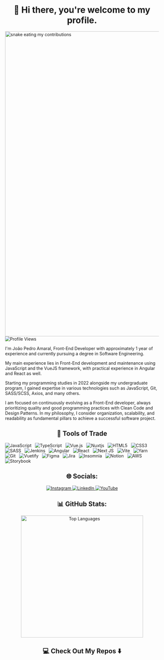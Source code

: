 <h1 align="center">👋 Hi there, you're welcome to my profile.</h1>

  <img align="center" alt="snake eating my contributions" src="https://raw.githubusercontent.com/joaopamarall/joaopamarall/output/github-contribution-grid-snake.gif" width="1000" />

  <img src="https://komarev.com/ghpvc/?username=joaopamarall" alt="Profile Views">

  <p>I'm João Pedro Amaral, Front-End Developer with approximately 1 year of experience and currently pursuing a degree in Software Engineering.</p>

  <p>My main experience lies in Front-End development and maintenance using JavaScript and the VueJS framework, with practical experience in Angular and React as well.</p>

  <p>Starting my programming studies in 2022 alongside my undergraduate program, I gained expertise in various technologies such as JavaScript, Git, SASS/SCSS, Axios, and many others.</p>

  <p>I am focused on continuously evolving as a Front-End developer, always prioritizing quality and good programming practices with Clean Code and Design Patterns. In my philosophy, I consider organization, scalability, and readability as fundamental pillars to achieve a successful software project.</p>

  <h2 align="center">🔭 Tools of Trade</h2>
  <span><img src="https://img.shields.io/badge/javascript-%23323330.svg?style=for-the-badge&logo=javascript&logoColor=%23F7DF1E" alt="JavaScript"></span>
  &nbsp;
  <span><img src="https://img.shields.io/badge/typescript-%23007ACC.svg?style=for-the-badge&logo=typescript&logoColor=white" alt="TypeScript"></span>
  &nbsp;
  <span><img src="https://img.shields.io/badge/vuejs-%2335495e.svg?style=for-the-badge&logo=vuedotjs&logoColor=%234FC08D" alt="Vue.js"></span>
  &nbsp;
  <span><img src="https://img.shields.io/badge/Nuxt-002E3B?style=for-the-badge&logo=nuxtdotjs&logoColor=#00DC82" alt="Nuxtjs"></span>
  &nbsp;
  <span><img src="https://img.shields.io/badge/html5-%23E34F26.svg?style=for-the-badge&logo=html5&logoColor=white" alt="HTML5"></span>
  &nbsp;
  <span><img src="https://img.shields.io/badge/css3-%231572B6.svg?style=for-the-badge&logo=css3&logoColor=white" alt="CSS3"></span>
  &nbsp;
  <span><img src="https://img.shields.io/badge/SASS-hotpink.svg?style=for-the-badge&logo=SASS&logoColor=white" alt="SASS"></span>
  &nbsp;
  <span><img src="https://img.shields.io/badge/jenkins-%232C5263.svg?style=for-the-badge&logo=jenkins&logoColor=white" alt="Jenkins"></span>
  &nbsp;
  <span><img src="https://img.shields.io/badge/angular-%23DD0031.svg?style=for-the-badge&logo=angular&logoColor=white" alt="Angular"></span>
  &nbsp;
  <span><img src="https://img.shields.io/badge/react-%2320232a.svg?style=for-the-badge&logo=react&logoColor=%2361DAFB" alt="React"></span>
  &nbsp;
  <span><img src="https://img.shields.io/badge/Next-black?style=for-the-badge&logo=next.js&logoColor=white" alt="Next JS"></span>
  &nbsp;
  <span><img src="https://img.shields.io/badge/vite-%23646CFF.svg?style=for-the-badge&logo=vite&logoColor=white" alt="Vite"></span>
  &nbsp;
  <span><img src="https://img.shields.io/badge/yarn-%232C8EBB.svg?style=for-the-badge&logo=yarn&logoColor=white" alt="Yarn"></span>
  &nbsp;
  <span><img src="https://img.shields.io/badge/git-%23F05033.svg?style=for-the-badge&logo=git&logoColor=white" alt="Git"></span>
  &nbsp;
  <span><img src="https://img.shields.io/badge/Vuetify-1867C0?style=for-the-badge&logo=vuetify&logoColor=AEDDFF" alt="Vuetify"></span>
  &nbsp;
  <span><img src="https://img.shields.io/badge/figma-%23F24E1E.svg?style=for-the-badge&logo=figma&logoColor=white" alt="Figma"></span>
  &nbsp;
  <span><img src="https://img.shields.io/badge/jira-%230A0FFF.svg?style=for-the-badge&logo=jira&logoColor=white" alt="Jira"></span>
  &nbsp;
  <span><img src="https://img.shields.io/badge/Insomnia-black?style=for-the-badge&logo=insomnia&logoColor=5849BE" alt="Insomnia"></span>
  &nbsp;
  <span><img src="https://img.shields.io/badge/Notion-%23000000.svg?style=for-the-badge&logo=notion&logoColor=white" alt="Notion"></span>
  &nbsp;
  <span><img src="https://img.shields.io/badge/AWS-%23FF9900.svg?style=for-the-badge&logo=amazon-aws&logoColor=white" alt="AWS"></span>
  &nbsp;
  <span><img src="https://img.shields.io/badge/-Storybook-FF4785?style=for-the-badge&logo=storybook&logoColor=white" alt="Storybook"></span>
  &nbsp;

  <h2 align="center">🌐 Socials:</h2>
  <div align="center">
     <a href="https://www.instagram.com/joaopamarall/">
       <img src="https://img.shields.io/badge/Instagram-%23E4405F.svg?style=for-the-badge&logo=Instagram&logoColor=white" alt="Instagram">
     </a>
     <a href="https://www.linkedin.com/in/jo%C3%A3o-pedro-amaral-699808232">
       <img src="https://img.shields.io/badge/linkedin-%230077B5.svg?style=for-the-badge&logo=linkedin&logoColor=white" alt="LinkedIn">
     </a>
     <a href="https://www.youtube.com/channel/UCc214lSnGChl_2s_iP2jRbw">
       <img src="https://img.shields.io/badge/YouTube-%23FF0000.svg?style=for-the-badge&logo=YouTube&logoColor=white" alt="YouTube">
     </a>
  </div>

  <h2 align="center">📊 GitHub Stats:</h2>
  <div align="center">
     <img src="https://github-readme-stats-wheat-two-53.vercel.app/api/top-langs/?username=joaopamarall&theme=neon&hide_border=false&include_all_commits=false&count_private=false" width="400px" alt="Top Languages">
  </div>
  <h2 align="center">💻 Check Out My Repos ⬇️</h2>
